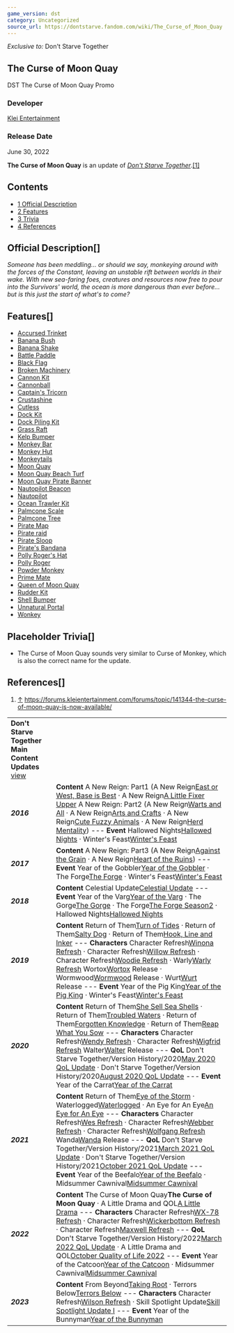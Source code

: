```yaml
---
game_version: dst
category: Uncategorized
source_url: https://dontstarve.fandom.com/wiki/The_Curse_of_Moon_Quay
---
```


*Exclusive to:* Don't Starve Together

## The Curse of Moon Quay

DST The Curse of Moon Quay Promo

### Developer

[Klei Entertainment](/wiki/Klei_Entertainment "Klei Entertainment")

### Release Date

June 30, 2022

**The Curse of Moon Quay** is an update of *[Don't Starve Together](/wiki/Don%27t_Starve_Together "Don't Starve Together")*.[[1]](#cite_note-1)

## Contents

* [1 Official Description](#Official_Description)
* [2 Features](#Features)
* [3 Trivia](#Trivia)
* [4 References](#References)

## Official Description[]

*Someone has been meddling... or should we say, monkeying around with the forces of the Constant, leaving an unstable rift between worlds in their wake. With new sea-faring foes, creatures and resources now free to pour into the Survivors' world, the ocean is more dangerous than ever before... but is this just the start of what's to come?*

## Features[]

* [Accursed Trinket](/wiki/Accursed_Trinket "Accursed Trinket")
* [Banana Bush](/wiki/Banana_Bush "Banana Bush")
* [Banana Shake](/wiki/Banana_Shake "Banana Shake")
* [Battle Paddle](/wiki/Battle_Paddle "Battle Paddle")
* [Black Flag](/wiki/Black_Flag "Black Flag")
* [Broken Machinery](/wiki/Broken_Machinery "Broken Machinery")
* [Cannon Kit](/wiki/Cannon_Kit "Cannon Kit")
* [Cannonball](/wiki/Cannonball "Cannonball")
* [Captain's Tricorn](/wiki/Captain%27s_Tricorn "Captain's Tricorn")
* [Crustashine](/wiki/Crustashine "Crustashine")
* [Cutless](/wiki/Cutless "Cutless")
* [Dock Kit](/wiki/Dock_Kit "Dock Kit")
* [Dock Piling Kit](/wiki/Dock_Piling_Kit "Dock Piling Kit")
* [Grass Raft](/wiki/Grass_Raft "Grass Raft")
* [Kelp Bumper](/wiki/Kelp_Bumper "Kelp Bumper")
* [Monkey Bar](/wiki/Monkey_Bar "Monkey Bar")
* [Monkey Hut](/wiki/Monkey_Hut "Monkey Hut")
* [Monkeytails](/wiki/Monkeytails "Monkeytails")
* [Moon Quay](/wiki/Moon_Quay "Moon Quay")
* [Moon Quay Beach Turf](/wiki/Moon_Quay_Beach_Turf "Moon Quay Beach Turf")
* [Moon Quay Pirate Banner](/wiki/Moon_Quay_Pirate_Banner "Moon Quay Pirate Banner")
* [Nautopilot Beacon](/wiki/Nautopilot_Beacon "Nautopilot Beacon")
* [Nautopilot](/wiki/Nautopilot "Nautopilot")
* [Ocean Trawler Kit](/wiki/Ocean_Trawler_Kit "Ocean Trawler Kit")
* [Palmcone Scale](/wiki/Palmcone_Scale "Palmcone Scale")
* [Palmcone Tree](/wiki/Palmcone_Tree "Palmcone Tree")
* [Pirate Map](/wiki/Pirate_Map "Pirate Map")
* [Pirate raid](/wiki/Pirate_raid "Pirate raid")
* [Pirate Sloop](/wiki/Pirate_Sloop "Pirate Sloop")
* [Pirate's Bandana](/wiki/Pirate%27s_Bandana "Pirate's Bandana")
* [Polly Roger's Hat](/wiki/Polly_Roger%27s_Hat "Polly Roger's Hat")
* [Polly Roger](/wiki/Polly_Roger "Polly Roger")
* [Powder Monkey](/wiki/Powder_Monkey "Powder Monkey")
* [Prime Mate](/wiki/Prime_Mate "Prime Mate")
* [Queen of Moon Quay](/wiki/Queen_of_Moon_Quay "Queen of Moon Quay")
* [Rudder Kit](/wiki/Rudder_Kit "Rudder Kit")
* [Shell Bumper](/wiki/Shell_Bumper "Shell Bumper")
* [Unnatural Portal](/wiki/Unnatural_Portal "Unnatural Portal")
* [Wonkey](/wiki/Wonkey "Wonkey")

## Placeholder Trivia[]

* The Curse of Moon Quay sounds very similar to Curse of Monkey, which is also the correct name for the update.

## References[]

1. [↑](#cite_ref-1) <https://forums.kleientertainment.com/forums/topic/141344-the-curse-of-moon-quay-is-now-available/>

|  |  |
| --- | --- |
| **Don't Starve Together Main Content Updates** [view](/wiki/Template:DST_Updates "Template:DST Updates") | |
| ***2016*** | **Content** A New Reign: Part1 (A New Reign[East or West, Base is Best](/wiki/A_New_Reign "A New Reign") · A New Reign[A Little Fixer Upper](/wiki/A_New_Reign "A New Reign") A New Reign: Part2 (A New Reign[Warts and All](/wiki/A_New_Reign "A New Reign") · A New Reign[Arts and Crafts](/wiki/A_New_Reign "A New Reign") · A New Reign[Cute Fuzzy Animals](/wiki/A_New_Reign "A New Reign") · A New Reign[Herd Mentality](/wiki/A_New_Reign "A New Reign"))  ---  **Event** Hallowed Nights[Hallowed Nights](/wiki/Hallowed_Nights "Hallowed Nights") · Winter's Feast[Winter's Feast](/wiki/Winter%27s_Feast "Winter's Feast") |
| ***2017*** | **Content** A New Reign: Part3 (A New Reign[Against the Grain](/wiki/A_New_Reign "A New Reign") · A New Reign[Heart of the Ruins](/wiki/A_New_Reign "A New Reign"))  ---  **Event** Year of the Gobbler[Year of the Gobbler](/wiki/Year_of_the_Gobbler "Year of the Gobbler") · The Forge[The Forge](/wiki/The_Forge "The Forge") · Winter's Feast[Winter's Feast](/wiki/Winter%27s_Feast "Winter's Feast") |
| ***2018*** | **Content** Celestial Update[Celestial Update](/wiki/Don%27t_Starve_Together/Version_History/2018#September_27,_2018_-_Celestial_Update "Don't Starve Together/Version History/2018")  ---  **Event** Year of the Varg[Year of the Varg](/wiki/Year_of_the_Varg "Year of the Varg") · The Gorge[The Gorge](/wiki/The_Gorge "The Gorge") · The Forge[The Forge Season2](/wiki/The_Forge "The Forge") · Hallowed Nights[Hallowed Nights](/wiki/Hallowed_Nights "Hallowed Nights") |
| ***2019*** | **Content** Return of Them[Turn of Tides](/wiki/Return_of_Them "Return of Them") · Return of Them[Salty Dog](/wiki/Return_of_Them "Return of Them") · Return of Them[Hook, Line and Inker](/wiki/Return_of_Them "Return of Them")  ---  **Characters** Character Refresh[Winona Refresh](/wiki/Character_Refresh#Winona "Character Refresh") · Character Refresh[Willow Refresh](/wiki/Character_Refresh#Willow "Character Refresh") · Character Refresh[Woodie Refresh](/wiki/Character_Refresh#Woodie "Character Refresh") · Warly[Warly Refresh](/wiki/Character_Refresh#Warly "Character Refresh") Wortox[Wortox](/wiki/Wortox "Wortox") Release · Wormwood[Wormwood](/wiki/Wormwood "Wormwood") Release · Wurt[Wurt](/wiki/Wurt "Wurt") Release  ---  **Event** Year of the Pig King[Year of the Pig King](/wiki/Year_of_the_Pig_King "Year of the Pig King") · Winter's Feast[Winter's Feast](/wiki/Winter%27s_Feast "Winter's Feast") |
| ***2020*** | **Content** Return of Them[She Sell Sea Shells](/wiki/Return_of_Them "Return of Them") · Return of Them[Troubled Waters](/wiki/Return_of_Them "Return of Them") · Return of Them[Forgotten Knowledge](/wiki/Return_of_Them "Return of Them") · Return of Them[Reap What You Sow](/wiki/Return_of_Them "Return of Them")  ---  **Characters** Character Refresh[Wendy Refresh](/wiki/Character_Refresh#Wendy "Character Refresh") · Character Refresh[Wigfrid Refresh](/wiki/Character_Refresh#Wigfrid "Character Refresh") Walter[Walter](/wiki/Walter "Walter") Release  ---  **QoL** Don't Starve Together/Version History/2020[May 2020 QoL Update](/wiki/Don%27t_Starve_Together/Version_History/2020#May_28,_2020_-_May_2020_QOL_Update "Don't Starve Together/Version History/2020") · Don't Starve Together/Version History/2020[August 2020 QoL Update](/wiki/Don%27t_Starve_Together/Version_History/2020#August_20,_2020_-_August_2020_QOL_Update "Don't Starve Together/Version History/2020")  ---  **Event** Year of the Carrat[Year of the Carrat](/wiki/Year_of_the_Carrat "Year of the Carrat") |
| ***2021*** | **Content** Return of Them[Eye of the Storm](/wiki/Return_of_Them "Return of Them") · Waterlogged[Waterlogged](/wiki/Waterlogged "Waterlogged") · An Eye for An Eye[An Eye for An Eye](/wiki/An_Eye_for_An_Eye "An Eye for An Eye")  ---  **Characters** Character Refresh[Wes Refresh](/wiki/Character_Refresh#Wes "Character Refresh") · Character Refresh[Webber Refresh](/wiki/Character_Refresh#Webber "Character Refresh") · Character Refresh[Wolfgang Refresh](/wiki/Character_Refresh#Wolfgang "Character Refresh") Wanda[Wanda](/wiki/Wanda "Wanda") Release  ---  **QoL** Don't Starve Together/Version History/2021[March 2021 QoL Update](/wiki/Don%27t_Starve_Together/Version_History/2021#March_11,_2021_-_March_2021_QoL_Update "Don't Starve Together/Version History/2021") · Don't Starve Together/Version History/2021[October 2021 QoL Update](/wiki/Don%27t_Starve_Together/Version_History/2021#October_21,_2021_-_October_2021_QoL_Update "Don't Starve Together/Version History/2021")  ---  **Event** Year of the Beefalo[Year of the Beefalo](/wiki/Year_of_the_Beefalo "Year of the Beefalo") · Midsummer Cawnival[Midsummer Cawnival](/wiki/Midsummer_Cawnival "Midsummer Cawnival") |
| ***2022*** | **Content** The Curse of Moon Quay**The Curse of Moon Quay** · A Little Drama and QOL[A Little Drama](/wiki/A_Little_Drama_and_QOL "A Little Drama and QOL")  ---  **Characters** Character Refresh[WX-78 Refresh](/wiki/Character_Refresh#WX-78 "Character Refresh") · Character Refresh[Wickerbottom Refresh](/wiki/Character_Refresh#Wickerbottom "Character Refresh") · Character Refresh[Maxwell Refresh](/wiki/Character_Refresh#Maxwell "Character Refresh")  ---  **QoL** Don't Starve Together/Version History/2022[March 2022 QoL Update](/wiki/Don%27t_Starve_Together/Version_History/2022#March_24,_2022_-_March_2022_QoL_Update "Don't Starve Together/Version History/2022") · A Little Drama and QOL[October Quality of Life 2022](/wiki/A_Little_Drama_and_QOL "A Little Drama and QOL")  ---  **Event** Year of the Catcoon[Year of the Catcoon](/wiki/Year_of_the_Catcoon "Year of the Catcoon") · Midsummer Cawnival[Midsummer Cawnival](/wiki/Midsummer_Cawnival "Midsummer Cawnival") |
| ***2023*** | **Content** From Beyond[Taking Root](/wiki/From_Beyond "From Beyond") · Terrors Below[Terrors Below](/wiki/Terrors_Below "Terrors Below")  ---  **Characters** Character Refresh[Wilson Refresh](/wiki/Character_Refresh#Wilson "Character Refresh") · Skill Spotlight Update[Skill Spotlight Update I](/wiki/Skill_Spotlight_Update "Skill Spotlight Update")  ---  **Event** Year of the Bunnyman[Year of the Bunnyman](/wiki/Year_of_the_Bunnyman "Year of the Bunnyman") |